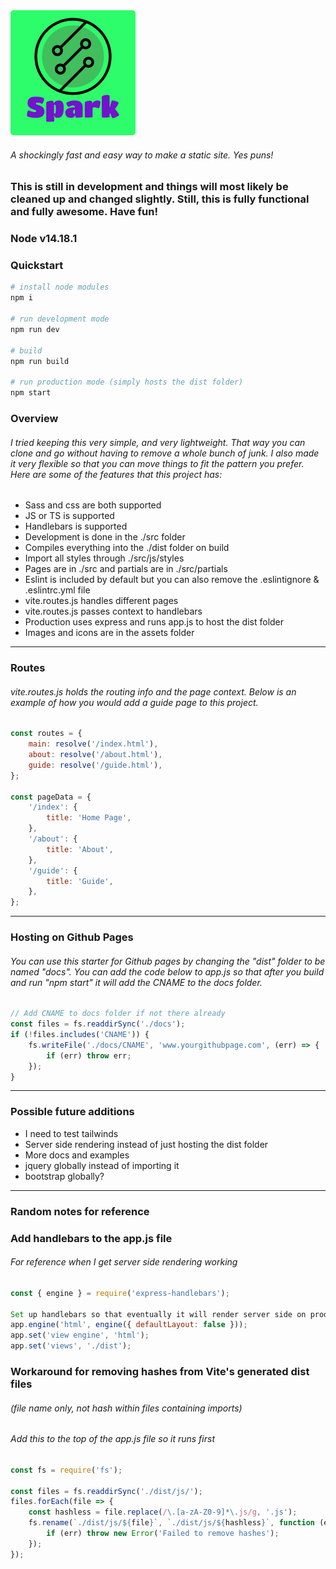 <img src="./src/assets/img/spark-logo.png" alt="Spark logo" style="border-radius:5px;">

###### A shockingly fast and easy way to make a static site. Yes puns!


### This is still in development and things will most likely be cleaned up and changed slightly. Still, this is fully functional and fully awesome. Have fun!
### Node v14.18.1

### Quickstart
```bash
# install node modules
npm i

# run development mode
npm run dev

# build
npm run build

# run production mode (simply hosts the dist folder)
npm start
```

### Overview
###### I tried keeping this very simple, and very lightweight. That way you can clone and go without having to remove a whole bunch of junk. I also made it very flexible so that you can move things to fit the pattern you prefer. Here are some of the features that this project has:
* Sass and css are both supported
* JS or TS is supported
* Handlebars is supported
* Development is done in the ./src folder
* Compiles everything into the ./dist folder on build
* Import all styles through ./src/js/styles
* Pages are in ./src and partials are in ./src/partials
* Eslint is included by default but you can also remove the .eslintignore & .eslintrc.yml file
* vite.routes.js handles different pages
* vite.routes.js passes context to handlebars
* Production uses express and runs app.js to host the dist folder
* Images and icons are in the assets folder

***
### Routes
###### vite.routes.js holds the routing info and the page context. Below is an example of how you would add a guide page to this project.
```js
const routes = {
    main: resolve('/index.html'),
    about: resolve('/about.html'),
	guide: resolve('/guide.html'),
};

const pageData = {
    '/index': {
        title: 'Home Page',
    },
    '/about': {
        title: 'About',
    },
    '/guide': {
        title: 'Guide',
    },
};
```

***
### Hosting on Github Pages
###### You can use this starter for Github pages by changing the "dist" folder to be named "docs". You can add the code below to app.js so that after you build and run "npm start" it will add the CNAME to the docs folder.
```js
// Add CNAME to docs folder if not there already
const files = fs.readdirSync('./docs');
if (!files.includes('CNAME')) {
    fs.writeFile('./docs/CNAME', 'www.yourgithubpage.com', (err) => {
		if (err) throw err;
	});
}
```

***

### Possible future additions
* I need to test tailwinds
* Server side rendering instead of just hosting the dist folder
* More docs and examples
* jquery globally instead of importing it
* bootstrap globally?

***

### Random notes for reference

### Add handlebars to the app.js file

###### For reference when I get server side rendering working

```js
const { engine } = require('express-handlebars');

Set up handlebars so that eventually it will render server side on production also
app.engine('html', engine({ defaultLayout: false }));
app.set('view engine', 'html');
app.set('views', './dist');
```


### Workaround for removing hashes from Vite's generated dist files

###### (file name only, not hash within files containing imports)
###### Add this to the top of the app.js file so it runs first

```js
const fs = require('fs');

const files = fs.readdirSync('./dist/js/');
files.forEach(file => {
	const hashless = file.replace(/\.[a-zA-Z0-9]*\.js/g, '.js');
	fs.rename(`./dist/js/${file}`, `./dist/js/${hashless}`, function (err) {
		if (err) throw new Error('Failed to remove hashes');
	});
});
```